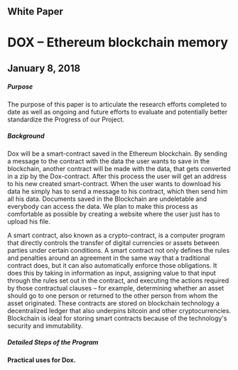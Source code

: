 ## White Paper 

# DOX – Ethereum blockchain memory

## January 8, 2018 

##### Purpose 

The purpose of this paper is to articulate the research efforts completed to date as well as ongoing and future efforts to evaluate and potentially better standardize the Progress of our Project.

##### Background 

Dox will be a smart-contract saved in the Ethereum blockchain. By sending a message to the contract with the data the user wants to save in the blockchain, another contract will be made with the data,
that gets converted in a zip by the Dox-contract. After this process the user will get an address to his new created smart-contract. When the user wants to download his data he simply has to send a 
message to his contract, which then send him all his data. Documents saved in the Blockchain are undeletable and everybody can access the data. We plan to make this process as comfortable as possible
by creating a website where the user just has to upload his file.

A smart contract, also known as a crypto-contract, is a computer program that directly controls the transfer of digital currencies or assets between parties under certain conditions. A smart contract
not only defines the rules and penalties around an agreement in the same way that a traditional contract does, but it can also automatically enforce those obligations. It does this by taking in 
information as input, assigning value to that input through the rules set out in the contract, and executing the actions required by those contractual clauses – for example, determining whether 
an asset should go to one person or returned to the other person from whom the asset originated. These contracts are stored on blockchain technology a decentralized ledger that also underpins
bitcoin and other cryptocurrencies. Blockchain is ideal for storing smart contracts because of the technology's security and immutability.

##### Detailed Steps of the Program



#### Practical uses for Dox.